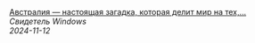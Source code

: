 <!--2024-11-12 16:31:41-->
<div class="yb">
  <a class="nodecor" href="/posts.html?tajny/avstraliya_nastoyashchaya_zagadka_kotoraya_delit_mir_na_teh_kto_v_nee_verit_i_teh_kto_somnevaetsya">
    <img class="preview" data-videoid="p1MUqr0FFRo" src="https://i1.ytimg.com/vi/p1MUqr0FFRo/hqdefault.jpg" align="middle" alt="">
  </a>
  <div class="inlbl text">
    <a class="nodecor" href="/posts.html?tajny/avstraliya_nastoyashchaya_zagadka_kotoraya_delit_mir_na_teh_kto_v_nee_verit_i_teh_kto_somnevaetsya">Австралия — настоящая загадка, которая делит мир на тех,...</a><br>
    <i class="smaller2">Свидетель Windows</i><br>
    <i class="smaller3">2024-11-12</i>
  </div>
</div>
